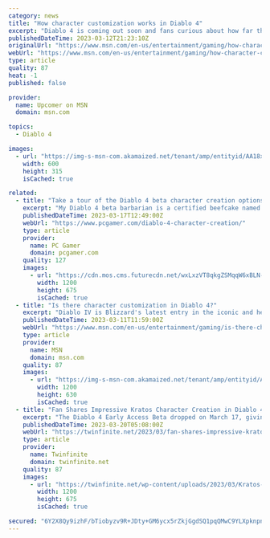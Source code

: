 ```yaml
---
category: news
title: "How character customization works in Diablo 4"
excerpt: "Diablo 4 is coming out soon and fans curious about how far the customization goes in character creation. In previous games of the franchise, such as Diablo 2, certain classes were locked behind ..."
publishedDateTime: 2023-03-12T21:23:10Z
originalUrl: "https://www.msn.com/en-us/entertainment/gaming/how-character-customization-works-in-diablo-4/ar-AA18xPBs"
webUrl: "https://www.msn.com/en-us/entertainment/gaming/how-character-customization-works-in-diablo-4/ar-AA18xPBs"
type: article
quality: 87
heat: -1
published: false

provider:
  name: Upcomer on MSN
  domain: msn.com

topics:
  - Diablo 4

images:
  - url: "https://img-s-msn-com.akamaized.net/tenant/amp/entityid/AA18xKVq.img?h=315&w=600&m=6&q=60&o=t&l=f&f=jpg&x=471&y=202"
    width: 600
    height: 315
    isCached: true

related:
  - title: "Take a tour of the Diablo 4 beta character creation options"
    excerpt: "My Diablo 4 beta barbarian is a certified beefcake named Duncan. I already love how he looks before I've looted the perfect armor set, and that's all thanks to Diablo 4's simple, but effective ..."
    publishedDateTime: 2023-03-17T12:49:00Z
    webUrl: "https://www.pcgamer.com/diablo-4-character-creation/"
    type: article
    provider:
      name: PC Gamer
      domain: pcgamer.com
    quality: 127
    images:
      - url: "https://cdn.mos.cms.futurecdn.net/wxLxzVT8qkgZSMqqW6xBLN-1200-80.jpg"
        width: 1200
        height: 675
        isCached: true
  - title: "Is there character customization in Diablo 4?"
    excerpt: "Diablo IV is Blizzard's latest entry in the iconic and hellish action RPG series. Fans will find familiar mechanics such as fighting demons, selecting a class, and creating a character. You can dive ..."
    publishedDateTime: 2023-03-11T11:59:00Z
    webUrl: "https://www.msn.com/en-us/entertainment/gaming/is-there-character-customization-in-diablo-4/ar-AA18vsCf"
    type: article
    provider:
      name: MSN
      domain: msn.com
    quality: 87
    images:
      - url: "https://img-s-msn-com.akamaized.net/tenant/amp/entityid/AA18vCG6.img?h=630&w=1200&m=6&q=60&o=t&l=f&f=jpg&x=638&y=279"
        width: 1200
        height: 630
        isCached: true
  - title: "Fan Shares Impressive Kratos Character Creation in Diablo 4’s Beta"
    excerpt: "The Diablo 4 Early Access Beta dropped on March 17, giving fans of Blizzard’s action RPG their first chance to get hands-on experience with the upcoming installment. While players strive to get to ..."
    publishedDateTime: 2023-03-20T05:08:00Z
    webUrl: "https://twinfinite.net/2023/03/fan-shares-impressive-kratos-character-creation-in-diablo-4s-beta/"
    type: article
    provider:
      name: Twinfinite
      domain: twinfinite.net
    quality: 87
    images:
      - url: "https://twinfinite.net/wp-content/uploads/2023/03/Kratos-God-Of-War-Diablo-4.jpg"
        width: 1200
        height: 675
        isCached: true

secured: "6Y2X8Qy9izhF/bTiobyzv9R+JDty+GM6ycx5rZkjGgdSQ1pqQMwC9YLXpknpnc9fU9mQHAbkANYJlf5dH3V1JLhTsp9F+Y2GTaHVPdJ5P2wV5UDwS8bgVFZi2ds0QyqvEq5O2sZA3R40Nqv1iBOHSjNDC3EZ723a4ae5JdhQCb9spqKnjX0yf9ABbp9ODvtu35BRF52YwjHHSRkhv565kKuNyVmzNIBKsBsyF++5ryyEA95KVNMoBg2FFUS9Ues8uxAFl7TEvubGD0MnUN9bpTYdb+bytpbFTf3wvH6erOiRHWMRjZf2LJbR96OumRji8Sb3XKJoUqbXbmqQBn1jSwMSVmrv3XzY8acSA+Kx7ko=;7O3wRErm7V8JdVDfvPDQvg=="
---
```


